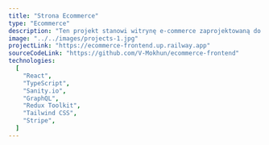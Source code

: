 ```yaml
---
title: "Strona Ecommerce"
type: "Ecommerce"
description: "Ten projekt stanowi witrynę e-commerce zaprojektowaną do łatwego przeglądania produktów, zarządzania koszykiem i płynnego dokonywania transakcji. Stworzony przy użyciu React.js i zasilany przez Sanity.io jako headless CMS, platforma integruje GraphQL w celu efektywnego przesyłania danych z Sanity i korzysta z Redux Toolkit do solidnego zarządzania stanem. Stripe jest płynnie zintegrowany w celu zapewnienia bezpiecznej obsługi płatności. Oprócz swojej funkcjonalności handlowej, platforma obejmuje sekcję bloga, umożliwiając użytkownikom przeglądanie, a administratorom tworzenie, edytowanie i usuwanie wpisów. Strona jest w pełni responsywna, co gwarantuje przyjazne doświadczenie użytkownika na wszystkich rozmiarach ekranu."
image: "../../images/projects-1.jpg"
projectLink: "https://ecommerce-frontend.up.railway.app"
sourceCodeLink: "https://github.com/V-Mokhun/ecommerce-frontend"
technologies:
  [
    "React",
    "TypeScript",
    "Sanity.io",
    "GraphQL",
    "Redux Toolkit",
    "Tailwind CSS",
    "Stripe",
  ]
---
```

